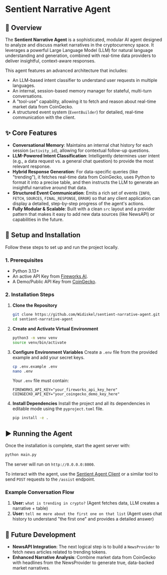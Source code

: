 
# Sentient Narrative Agent

## 📜 Overview

The **Sentient Narrative Agent** is a sophisticated, modular AI agent designed to analyze and discuss market narratives in the cryptocurrency space. It leverages a powerful Large Language Model (LLM) for natural language understanding and generation, combined with real-time data providers to deliver insightful, context-aware responses.

This agent features an advanced architecture that includes:
* An LLM-based intent classifier to understand user requests in multiple languages.
* An internal, session-based memory manager for stateful, multi-turn conversations.
* A "tool-use" capability, allowing it to fetch and reason about real-time market data from CoinGecko.
* A structured event system (`EventBuilder`) for detailed, real-time communication with the client.

## ✨ Core Features

* **Conversational Memory**: Maintains an internal chat history for each session (`activity_id`), allowing for contextual follow-up questions.
* **LLM-Powered Intent Classification**: Intelligently determines user intent (e.g., a data request vs. a general chat question) to provide the most relevant response.
* **Hybrid Response Generation**: For data-specific queries (like "trending"), it fetches real-time data from CoinGecko, uses Python to format it into a precise table, and then instructs the LLM to generate an insightful narrative around that data.
* **Structured Event Communication**: Emits a rich set of events (`INFO`, `FETCH`, `SOURCES`, `FINAL_RESPONSE`, `ERROR`) so that any client application can display a detailed, step-by-step progress of the agent's actions.
* **Fully Modular & Scalable**: Built with a clean `src` layout and a provider pattern that makes it easy to add new data sources (like NewsAPI) or capabilities in the future.

## 🚀 Setup and Installation

Follow these steps to set up and run the project locally.

### 1. Prerequisites
* Python 3.13+
* An active API Key from [Fireworks AI](https://fireworks.ai/).
* A Demo/Public API Key from [CoinGecko](https://www.coingecko.com/en/api).

### 2. Installation Steps

1.  **Clone the Repository**
    ```bash
    git clone https://github.com/Widiskel/sentient-narrative-agent.git
    cd sentient-narrative-agent
    ```

2.  **Create and Activate Virtual Environment**
    ```bash
    python3 -m venv venv
    source venv/bin/activate
    ```

3.  **Configure Environment Variables**
    Create a `.env` file from the provided example and add your secret keys.
    ```bash
    cp .env.example .env
    nano .env
    ```
    Your `.env` file must contain:
    ```env
    FIREWORKS_API_KEY="your_fireworks_api_key_here"
    COINGECKO_API_KEY="your_coingecko_demo_key_here"
    ```

4.  **Install Dependencies**
    Install the project and all its dependencies in editable mode using the `pyproject.toml` file.
    ```bash
    pip install -e .
    ```

## ▶️ Running the Agent

Once the installation is complete, start the agent server with:
```bash
python main.py
```

The server will run on `http://0.0.0.0:8000`.

To interact with the agent, use the [Sentient Agent Client](https://github.com/sentient-agi/Sentient-Agent-Client) or a similar tool to send `POST` requests to the `/assist` endpoint.

### Example Conversation Flow

1.  **User:** `what is trending in crypto?` (Agent fetches data, LLM creates a narrative + table)
2.  **User:** `tell me more about the first one on that list` (Agent uses chat history to understand "the first one" and provides a detailed answer)

## 🔮 Future Development

* **NewsAPI Integration**: The next logical step is to build a `NewsProvider` to fetch news articles related to trending tokens.
* **Enhanced Narrative Analysis**: Combine market data from CoinGecko with headlines from the NewsProvider to generate true, data-backed market narratives.
